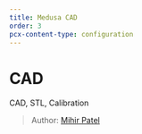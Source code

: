 ```yaml
---
title: Medusa CAD
order: 3
pcx-content-type: configuration
---
```

# CAD

CAD, STL, Calibration

> Author: [Mihir Patel](https://github.com/mihyr)